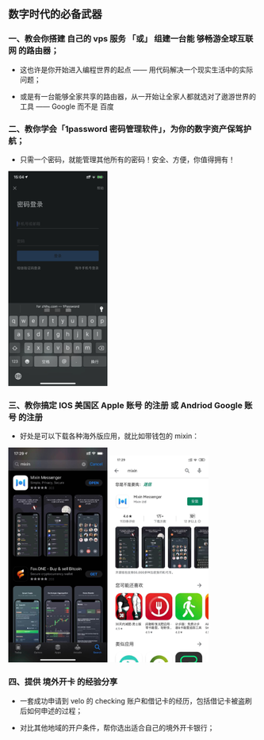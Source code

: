 ## 数字时代的必备武器

### 一、教会你搭建 自己的 vps 服务 「或」 组建一台能 够畅游全球互联网 的路由器；
  - 这也许是你开始进入编程世界的起点 —— 用代码解决一个现实生活中的实际问题；

  - 或是有一台能够全家共享的路由器，从一开始让全家人都就选对了遨游世界的工具 —— Google 而不是 百度

### 二、教你学会「1password 密码管理软件」，为你的数字资产保驾护航；
  - 只需一个密码，就能管理其他所有的密码！安全、方便，你值得拥有！

  <img src='../assets/1password.png' alt='1password' width='200'/>

### 三、教你搞定 IOS 美国区 Apple 账号 的注册 或 Andriod Google 账号 的注册
  - 好处是可以下载各种海外版应用，就比如带钱包的 mixin：

  <img src='../assets/mixin_ios.jpg' alt='mixin Ios 下载' width='200'/>
  <img src='../assets/mixin_android.jpg' alt='mixin Android 下载' width='200'/>

### 四、提供 境外开卡 的经验分享
  - 一套成功申请到 velo 的 checking 账户和借记卡的经历，包括借记卡被盗刷后如何申述的过程；

  - 对比其他地域的开户条件，帮你选出适合自己的境外开卡银行；